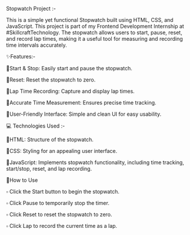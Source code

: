 Stopwatch Project :-

This is a simple yet functional Stopwatch built using HTML, CSS, and JavaScript. This project is part of my Frontend Development Internship at #SkillcraftTechnology. The stopwatch allows users to start, pause, reset, and record lap times, making it a useful tool for measuring and recording time intervals accurately.

✨Features:-

🔹Start & Stop: Easily start and pause the stopwatch.

🔹Reset: Reset the stopwatch to zero.

🔹Lap Time Recording: Capture and display lap times.

🔹Accurate Time Measurement: Ensures precise time tracking.

🔹User-Friendly Interface: Simple and clean UI for easy usability.

💻 Technologies Used :-

🔸HTML: Structure of the stopwatch.

🔸CSS: Styling for an appealing user interface.

🔸JavaScript: Implements stopwatch functionality, including time tracking, start/stop, reset, and lap recording.

📃How to Use

▫️ Click the Start button to begin the stopwatch.

▫️ Click Pause to temporarily stop the timer.

▫️ Click Reset to reset the stopwatch to zero.

▫️ Click Lap to record the current time as a lap.

